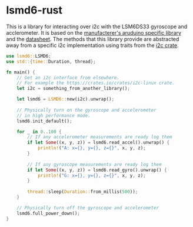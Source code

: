 # lsmd6-rust
This is a library for interacting over i2c with the LSM6DS33 gyroscope and acclerometer. It is based on the [manufacterer's aruduino specific library](https://github.com/pololu/lsm6-arduino) and the [datasheet](https://www.pololu.com/file/0J1088/LSM6DS33-AN4682.pdf). The methods that this library provide are abstracted away from a specific i2c implementation using traits from the [i2c crate](https://crates.io/crates/i2c).


```rust
use lsmd6::LSMD6;
use std::{time::Duration, thread};

fn main() {
    // Get an i2c interface from elsewhere.
    // For example the https://crates.io/crates/i2c-linux crate.
    let i2c = something_from_another_library();

    let lsmd6 = LSMD6::new(i2c).unwrap();
    
    // Physically turn on the gyroscope and accelerometer
    // in high performance mode.
    lsmd6.init_default();

    for _ in 0..100 {
        // If any accelerometer measurements are ready log them
        if let Some((x, y, z)) = lsmd6.read_accel().unwrap() {
            println!("A: x={}, y={}, z={}", x, y, z);
        }
    
        // If any gyroscope measurements are ready log them
        if let Some((x, y, z)) = lsmd6.read_gyro().unwrap() {
            println!("G: x={}, y={}, z={}", x, y, z);
        }
    
        thread::sleep(Duration::from_millis(500));
    }

    // Physically turn off the gyroscope and accelerometer
    lsmd6.full_power_down();
}
```
